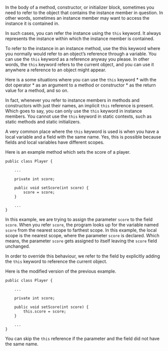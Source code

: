 In the body of a method, constructor, or initializer block, sometimes you need
to refer to the object that contains the instance member in question.
In other words, sometimes an instance member may want to access the instance
it is contained in.

In such cases, you can refer the instance using the `this` keyword. It always
represents the instance within which the instance member is contained.

To refer to the instance in an instance method, use the this keyword where you
normally would refer to an object’s reference through a variable. You can use
the `this` keyword as a reference anyway you please.  In other words, the
`this` keyword refers to the current object, and you can use it anywhere a
reference to an object might appear.

Here is a some situations where you can use the `this` keyword
    * with the dot operator
    * as an argument to a method or constructor
    * as the return value for a method, and so on.

In fact, whenever you refer to instance members in methods and constructors
with just their names, an implicit `this` reference is present. Which goes to say,
you can only use the `this` keyword in instance members. You cannot use the
`this` keyword in static contexts, such as static methods and static initializers.

A very common place where the `this` keyword is used is when you have a
local variable and a field with the same name. Yes, this is possible
because fields and local variables have different scopes.

Here is an example method which sets the score of a player.
```
public class Player {
    
    ...
    
    private int score;

    public void setScore(int score) {
        score = score;
    }
    
    ...
}
```

In this example, we are trying to assign the parameter `score` to the field
`score`. When you refer `score`, the program looks up for the variable named
`score` from the nearest scope to farthest scope. In this example, the local
scope is the nearest scope, where the parameter `score` is declared. Which means,
the parameter `score` gets assigned to itself leaving the `score` field unchanged.

In order to override this behaviour, we refer to the field by explicitly adding
the `this` keyword to reference the current object.

Here is the modified version of the previous example.

```
public class Player {
    
    ...
    
    private int score;

    public void setScore(int score) {
        this.score = score;
    }
    
    ...
}
```

You can skip the `this` reference if the parameter and the field did not have
the same name.